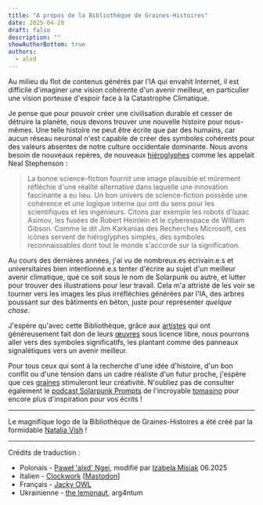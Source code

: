 ```yaml
---
title: "A propos de la Bibliothèque de Graines-Histoires"
date: 2025-04-28
draft: false
description: ""
showAuthorBottom: true
authors:
  - alxd
---
```

Au milieu du flot de contenus générés par l'IA qui envahit Internet, il est difficile d'imaginer une vision cohérente d'un avenir meilleur, en particulier une vision porteuse d'espoir face à la Catastrophe Climatique.

Je pense que pour pouvoir créer une civilisation durable et cesser de détruire la planète, nous devons trouver une nouvelle histoire pour nous-mêmes. Une telle histoire ne peut être écrite que par des humains, car aucun réseau neuronal n'est capable de créer des symboles cohérents pour des valeurs absentes de notre culture occidentale dominante. Nous avons besoin de nouveaux repères, de nouveaux [hiéroglyphes](https://web.archive.org/web/20120410060017/http://www.worldpolicy.org/journal/fall2011/innovation-starvation) comme les appelait Neal Stephenson :

> La bonne science-fiction fournit une image plausible et mûrement réfléchie d'une réalité alternative dans laquelle une innovation fascinante a eu lieu. Un bon univers de science-fiction possède une cohérence et une logique interne qui ont du sens pour les scientifiques et les ingénieurs. Citons par exemple les robots d'Isaac Asimov, les fusées de Robert Heinlein et le cyberespace de William Gibson. Comme le dit Jim Karkanias des Recherches Microsoft, ces icônes servent de hiéroglyphes simples, des symboles reconnaissables dont tout le monde s'accorde sur la signification.

Au cours des dernières années, j'ai vu de nombreux.es écrivain.e.s et universitaires bien intentionné.e.s tenter d'écrire au sujet d'un meilleur avenir climatique, que ce soit sous le nom de Solarpunk ou autre, et lutter pour trouver des illustrations pour leur travail. Cela m'a attristé de les voir se tourner vers les images les plus irréfléchies générées par l'IA, des arbres poussant sur des bâtiments en béton, juste pour représenter _quelque chose_.

J'espère qu'avec cette Bibliothèque, grâce aux [artistes](/fr/authors/) qui ont généreusement fait don de leurs [œuvres](/fr/art/) sous licence libre, nous pourrons aller vers des symboles significatifs, les plantant comme des panneaux signalétiques vers un avenir meilleur.

Pour tous ceux qui sont à la recherche d'une idée d'histoire, d'un bon conflit ou d'une tension dans un cadre réaliste d'un futur proche, j'espère que ces [graines](/fr/seeds/) stimuleront leur créativité. N'oubliez pas de consulter également le [podcast Solarpunk Prompts](https://podcast.tomasino.org/@SolarpunkPrompts) de l'incroyable [tomasino](https://tomasino.org/) pour encore plus d'inspiration pour vos écrits !

---

Le magnifique logo de la Bibliothèque de Graines-Histoires a été créé par la formidable [Natalia Vish](https://mas.to/@karafuto) !

---

Crédits de traduction :

- Polonais - [Paweł 'alxd' Ngei](/fr/authors/alxd), modifié par [Izabela Misiak](https://mastodon.social/@izabelamisiak) 06.2025
- Italien - [Clockwork](https://clockwooork.github.io/) [[Mastodon](https://sociale.network/@clockwooork)]
- Français - [Jacky OWL](/fr/authors/jackyowl)
- Ukrainienne - [the lemonaut](/fr/authors/thelemonaut), arg4ntum